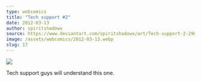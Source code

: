 ```yaml
---
type: webcomics
title: "Tech support #2"
date: 2012-03-13
author: spiritshadowx
source: https://www.deviantart.com/spiritshadowx/art/Tech-support-2-290109412
image: /assets/webcomics/2012-03-13.webp
slug: 17
---
```


![](/assets/webcomics/2012-03-13.webp)

Tech support guys will understand this one.
